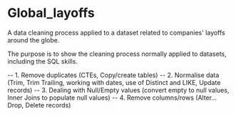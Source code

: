 # Global_layoffs
A data cleaning process applied to a dataset related to companies' layoffs around the globe.

The purpose is to show the cleaning process normally applied to datasets, including the SQL skills.

-- 1. Remove duplicates (CTEs, Copy/create tables)
-- 2. Normalise data (Trim, Trim Trailing, working with dates, use of Distinct and LIKE, Update records)
-- 3. Dealing with Null/Empty values (convert empty to null values, Inner Joins to populate null values)
-- 4. Remove columns/rows (Alter... Drop, Delete records)
